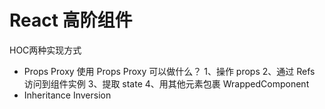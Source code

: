 # React 高阶组件

HOC两种实现方式 
- Props Proxy
  使用 Props Proxy 可以做什么？
  1、操作 props
  2、通过 Refs 访问到组件实例
  3、提取 state
  4、用其他元素包裹 WrappedComponent
- Inheritance Inversion 


